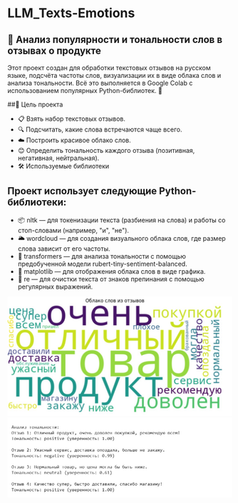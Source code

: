 # LLM_Texts-Emotions

## 📝 Анализ популярности и тональности слов в отзывах о продукте
Этот проект создан для обработки текстовых отзывов на русском языке, подсчёта частоты слов, визуализации их в виде облака слов и анализа тональности. Всё это выполняется в Google Colab с использованием популярных Python-библиотек. 🚀

##🎯 Цель проекта
* 📋 Взять набор текстовых отзывов.
* 🔍 Подсчитать, какие слова встречаются чаще всего.
* ☁️ Построить красивое облако слов.
* 😊 Определить тональность каждого отзыва (позитивная, негативная, нейтральная).
* 🛠️ Используемые библиотеки

## Проект использует следующие Python-библиотеки:

* 📦 nltk — для токенизации текста (разбиения на слова) и работы со стоп-словами (например, "и", "не").
* 🌥️ wordcloud — для создания визуального облака слов, где размер слова зависит от его частоты.
* 🤖 transformers — для анализа тональности с помощью предобученной модели rubert-tiny-sentiment-balanced.
* 🎨 matplotlib — для отображения облака слов в виде графика.
* 🔧 re — для очистки текста от знаков препинания с помощью регулярных выражений.


![Облако слов](Screenshot_1.jpg)
![Анализ_Тональности](Screenshot_2.jpg)
